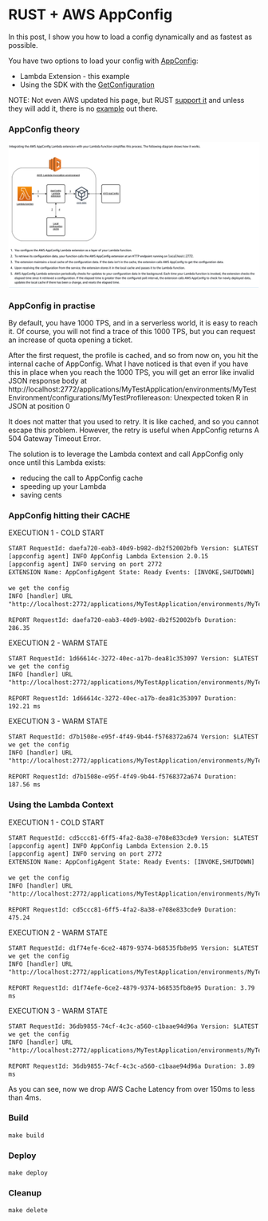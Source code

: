 # RUST + AWS AppConfig

In this post, I show you how to load a config dynamically and as fastest as possible.

You have two options to load your config with [AppConfig](https://docs.aws.amazon.com/appconfig/latest/userguide/appconfig-integration-lambda-extensions.html):
* Lambda Extension - this example
* Using the SDK with the [GetConfiguration](https://docs.aws.amazon.com/appconfig/2019-10-09/APIReference/API_GetConfiguration.html)

NOTE:
Not even AWS updated his page, but RUST [support it](https://awslabs.github.io/aws-sdk-rust/) and unless they will add it, there is no [example](https://github.com/awslabs/aws-sdk-rust/tree/main/examples) out there.

### AppConfig theory ###

![picture](https://github.com/ymwjbxxq/rust_aws_app_config/blob/main/readme/appconfig.png)

### AppConfig in practise ###

By default, you have 1000 TPS, and in a serverless world, it is easy to reach it.
Of course, you will not find a trace of this 1000 TPS, but you can request an increase of quota opening a ticket.

After the first request, the profile is cached, and so from now on, you hit the internal cache of AppConfig.
What I have noticed is that even if you have this in place when you reach the 1000 TPS, you will get an error like
invalid JSON response body at http://localhost:2772/applications/MyTestApplication/environments/MyTestEnvironment/configurations/MyTestProfilereason: Unexpected token R in JSON at position 0

It does not matter that you used to retry. It is like cached, and so you cannot escape this problem.
However, the retry is useful when AppConfig returns A 504 Gateway Timeout Error.

The solution is to leverage the Lambda context and call AppConfig only once until this Lambda exists:
* reducing the call to AppConfig cache
* speeding up your Lambda
* saving cents

### AppConfig hitting their CACHE ###

EXECUTION 1 - COLD START

```
START RequestId: daefa720-eab3-40d9-b982-db2f52002bfb Version: $LATEST
[appconfig agent] INFO AppConfig Lambda Extension 2.0.15
[appconfig agent] INFO serving on port 2772
EXTENSION Name: AppConfigAgent State: Ready Events: [INVOKE,SHUTDOWN]

we get the config
INFO [handler] URL "http://localhost:2772/applications/MyTestApplication/environments/MyTestEnvironment/configurations/MyTestProfile"

REPORT RequestId: daefa720-eab3-40d9-b982-db2f52002bfb Duration: 286.35
```

EXECUTION 2 - WARM STATE

```
START RequestId: 1d66614c-3272-40ec-a17b-dea81c353097 Version: $LATEST
we get the config
INFO [handler] URL "http://localhost:2772/applications/MyTestApplication/environments/MyTestEnvironment/configurations/MyTestProfile"

REPORT RequestId: 1d66614c-3272-40ec-a17b-dea81c353097 Duration: 192.21 ms 
```

EXECUTION 3 - WARM STATE

```
START RequestId: d7b1508e-e95f-4f49-9b44-f5768372a674 Version: $LATEST
we get the config
INFO [handler] URL "http://localhost:2772/applications/MyTestApplication/environments/MyTestEnvironment/configurations/MyTestProfile"

REPORT RequestId: d7b1508e-e95f-4f49-9b44-f5768372a674 Duration: 187.56 ms
```

### Using the Lambda Context ###

EXECUTION 1 - COLD START

```
START RequestId: cd5ccc81-6ff5-4fa2-8a38-e708e833cde9 Version: $LATEST
[appconfig agent] INFO AppConfig Lambda Extension 2.0.15
[appconfig agent] INFO serving on port 2772
EXTENSION Name: AppConfigAgent State: Ready Events: [INVOKE,SHUTDOWN]

we get the config
INFO [handler] URL "http://localhost:2772/applications/MyTestApplication/environments/MyTestEnvironment/configurations/MyTestProfile"

REPORT RequestId: cd5ccc81-6ff5-4fa2-8a38-e708e833cde9 Duration: 475.24
```

EXECUTION 2 - WARM STATE

```
START RequestId: d1f74efe-6ce2-4879-9374-b68535fb8e95 Version: $LATEST
we get the config
INFO [handler] URL "http://localhost:2772/applications/MyTestApplication/environments/MyTestEnvironment/configurations/MyTestProfile"

REPORT RequestId: d1f74efe-6ce2-4879-9374-b68535fb8e95 Duration: 3.79 ms
```

EXECUTION 3 - WARM STATE

```
START RequestId: 36db9855-74cf-4c3c-a560-c1baae94d96a Version: $LATEST
we get the config
INFO [handler] URL "http://localhost:2772/applications/MyTestApplication/environments/MyTestEnvironment/configurations/MyTestProfile"

REPORT RequestId: 36db9855-74cf-4c3c-a560-c1baae94d96a Duration: 3.89 ms
```

As you can see, now we drop AWS Cache Latency from over 150ms to less than 4ms.

### Build ###
```
make build
```

### Deploy ###
```
make deploy
```

### Cleanup ###
```
make delete
```
